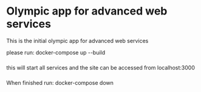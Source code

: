 # Olympic app for advanced web services

This is the initial olympic app for advanced web services

please run: docker-compose up --build

###

this will start all services and the site can be accessed from localhost:3000

###

When finished run: docker-compose down
